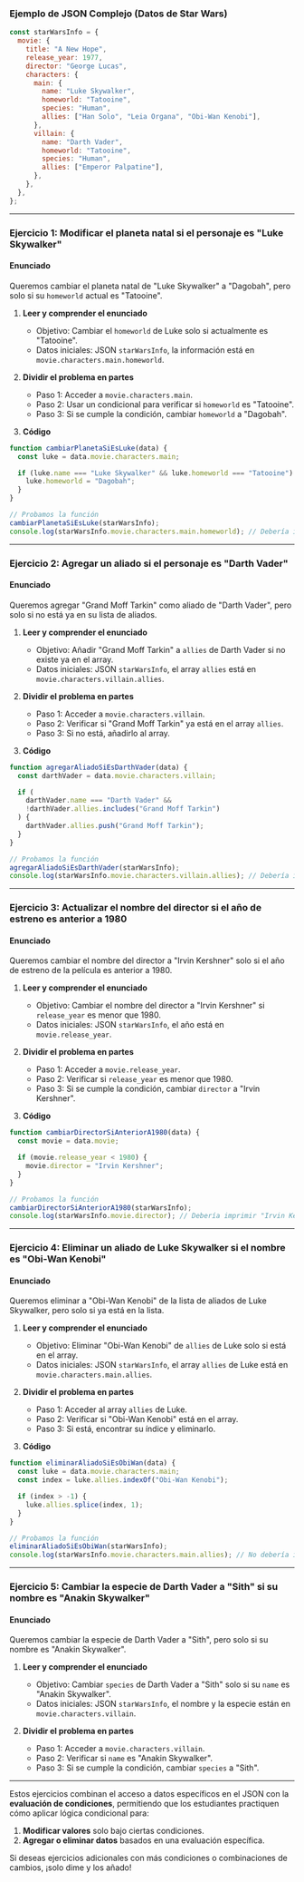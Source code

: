 ### Ejemplo de JSON Complejo (Datos de Star Wars)

```javascript
const starWarsInfo = {
  movie: {
    title: "A New Hope",
    release_year: 1977,
    director: "George Lucas",
    characters: {
      main: {
        name: "Luke Skywalker",
        homeworld: "Tatooine",
        species: "Human",
        allies: ["Han Solo", "Leia Organa", "Obi-Wan Kenobi"],
      },
      villain: {
        name: "Darth Vader",
        homeworld: "Tatooine",
        species: "Human",
        allies: ["Emperor Palpatine"],
      },
    },
  },
};
```

---

### **Ejercicio 1: Modificar el planeta natal si el personaje es "Luke Skywalker"**

#### Enunciado

Queremos cambiar el planeta natal de "Luke Skywalker" a "Dagobah", pero solo si su `homeworld` actual es "Tatooine".

1. **Leer y comprender el enunciado**

   - Objetivo: Cambiar el `homeworld` de Luke solo si actualmente es "Tatooine".
   - Datos iniciales: JSON `starWarsInfo`, la información está en `movie.characters.main.homeworld`.

2. **Dividir el problema en partes**

   - Paso 1: Acceder a `movie.characters.main`.
   - Paso 2: Usar un condicional para verificar si `homeworld` es "Tatooine".
   - Paso 3: Si se cumple la condición, cambiar `homeworld` a "Dagobah".

3. **Código**

```javascript
function cambiarPlanetaSiEsLuke(data) {
  const luke = data.movie.characters.main;

  if (luke.name === "Luke Skywalker" && luke.homeworld === "Tatooine") {
    luke.homeworld = "Dagobah";
  }
}

// Probamos la función
cambiarPlanetaSiEsLuke(starWarsInfo);
console.log(starWarsInfo.movie.characters.main.homeworld); // Debería imprimir "Dagobah" si era "Tatooine"
```

---

### **Ejercicio 2: Agregar un aliado si el personaje es "Darth Vader"**

#### Enunciado

Queremos agregar "Grand Moff Tarkin" como aliado de "Darth Vader", pero solo si no está ya en su lista de aliados.

1. **Leer y comprender el enunciado**

   - Objetivo: Añadir "Grand Moff Tarkin" a `allies` de Darth Vader si no existe ya en el array.
   - Datos iniciales: JSON `starWarsInfo`, el array `allies` está en `movie.characters.villain.allies`.

2. **Dividir el problema en partes**

   - Paso 1: Acceder a `movie.characters.villain`.
   - Paso 2: Verificar si "Grand Moff Tarkin" ya está en el array `allies`.
   - Paso 3: Si no está, añadirlo al array.

3. **Código**

```javascript
function agregarAliadoSiEsDarthVader(data) {
  const darthVader = data.movie.characters.villain;

  if (
    darthVader.name === "Darth Vader" &&
    !darthVader.allies.includes("Grand Moff Tarkin")
  ) {
    darthVader.allies.push("Grand Moff Tarkin");
  }
}

// Probamos la función
agregarAliadoSiEsDarthVader(starWarsInfo);
console.log(starWarsInfo.movie.characters.villain.allies); // Debería incluir "Grand Moff Tarkin" si no estaba antes
```

---

### **Ejercicio 3: Actualizar el nombre del director si el año de estreno es anterior a 1980**

#### Enunciado

Queremos cambiar el nombre del director a "Irvin Kershner" solo si el año de estreno de la película es anterior a 1980.

1. **Leer y comprender el enunciado**

   - Objetivo: Cambiar el nombre del director a "Irvin Kershner" si `release_year` es menor que 1980.
   - Datos iniciales: JSON `starWarsInfo`, el año está en `movie.release_year`.

2. **Dividir el problema en partes**

   - Paso 1: Acceder a `movie.release_year`.
   - Paso 2: Verificar si `release_year` es menor que 1980.
   - Paso 3: Si se cumple la condición, cambiar `director` a "Irvin Kershner".

3. **Código**

```javascript
function cambiarDirectorSiAnteriorA1980(data) {
  const movie = data.movie;

  if (movie.release_year < 1980) {
    movie.director = "Irvin Kershner";
  }
}

// Probamos la función
cambiarDirectorSiAnteriorA1980(starWarsInfo);
console.log(starWarsInfo.movie.director); // Debería imprimir "Irvin Kershner" si el año era anterior a 1980
```

---

### **Ejercicio 4: Eliminar un aliado de Luke Skywalker si el nombre es "Obi-Wan Kenobi"**

#### Enunciado

Queremos eliminar a "Obi-Wan Kenobi" de la lista de aliados de Luke Skywalker, pero solo si ya está en la lista.

1. **Leer y comprender el enunciado**

   - Objetivo: Eliminar "Obi-Wan Kenobi" de `allies` de Luke solo si está en el array.
   - Datos iniciales: JSON `starWarsInfo`, el array `allies` de Luke está en `movie.characters.main.allies`.

2. **Dividir el problema en partes**

   - Paso 1: Acceder al array `allies` de Luke.
   - Paso 2: Verificar si "Obi-Wan Kenobi" está en el array.
   - Paso 3: Si está, encontrar su índice y eliminarlo.

3. **Código**

```javascript
function eliminarAliadoSiEsObiWan(data) {
  const luke = data.movie.characters.main;
  const index = luke.allies.indexOf("Obi-Wan Kenobi");

  if (index > -1) {
    luke.allies.splice(index, 1);
  }
}

// Probamos la función
eliminarAliadoSiEsObiWan(starWarsInfo);
console.log(starWarsInfo.movie.characters.main.allies); // No debería incluir "Obi-Wan Kenobi" si estaba antes
```

---

### **Ejercicio 5: Cambiar la especie de Darth Vader a "Sith" si su nombre es "Anakin Skywalker"**

#### Enunciado

Queremos cambiar la especie de Darth Vader a "Sith", pero solo si su nombre es "Anakin Skywalker".

1. **Leer y comprender el enunciado**

   - Objetivo: Cambiar `species` de Darth Vader a "Sith" solo si su `name` es "Anakin Skywalker".
   - Datos iniciales: JSON `starWarsInfo`, el nombre y la especie están en `movie.characters.villain`.

2. **Dividir el problema en partes**

   - Paso 1: Acceder a `movie.characters.villain`.
   - Paso 2: Verificar si `name` es "Anakin Skywalker".
   - Paso 3: Si se cumple la condición, cambiar `species` a "Sith".

---

Estos ejercicios combinan el acceso a datos específicos en el JSON con la **evaluación de condiciones**, permitiendo que los estudiantes practiquen cómo aplicar lógica condicional para:

1. **Modificar valores** solo bajo ciertas condiciones.
2. **Agregar o eliminar datos** basados en una evaluación específica.

Si deseas ejercicios adicionales con más condiciones o combinaciones de cambios, ¡solo dime y los añado!
